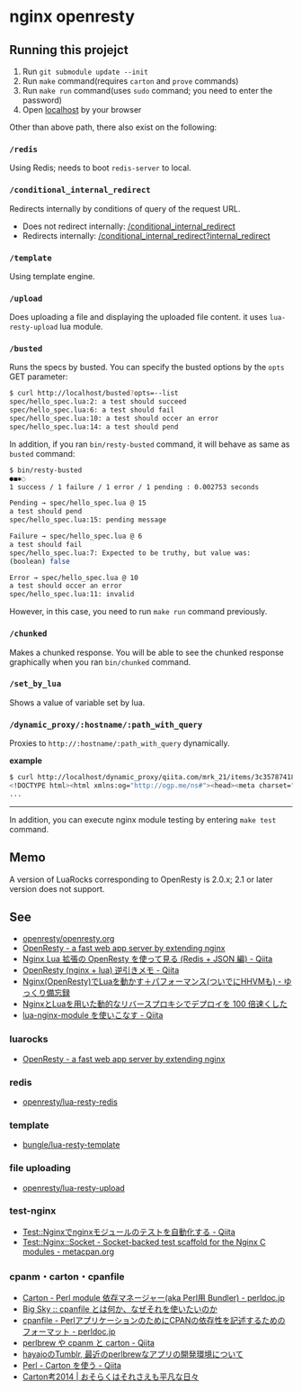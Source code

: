 # nginx openresty

## Running this projejct

1. Run `git submodule update --init`
1. Run `make` command(requires `carton` and `prove` commands)
1. Run `make run` command(uses `sudo` command; you need to enter the password)
1. Open [localhost](http://localhost/) by your browser

Other than above path, there also exist on the following:

### `/redis`

Using Redis; needs to boot `redis-server` to local.

### `/conditional_internal_redirect`

Redirects internally by conditions of query of the request URL.

* Does not redirect internally: [/conditional_internal_redirect](http://localhost/conditional_internal_redirect)
* Redirects internally: [/conditional_internal_redirect?internal_redirect](http://localhost/conditional_internal_redirect?internal_redirect)

### `/template`

Using template engine.

### `/upload`

Does uploading a file and displaying the uploaded file content. it uses `lua-resty-upload` lua module.

### `/busted`

Runs the specs by busted. You can specify the busted options by the `opts` GET parameter:

```bash
$ curl http://localhost/busted?opts=--list
spec/hello_spec.lua:2: a test should succeed
spec/hello_spec.lua:6: a test should fail
spec/hello_spec.lua:10: a test should occer an error
spec/hello_spec.lua:14: a test should pend
```

In addition, if you ran `bin/resty-busted` command, it will behave as same as `busted` command:

```bash
$ bin/resty-busted
●◼✱◌
1 success / 1 failure / 1 error / 1 pending : 0.002753 seconds

Pending → spec/hello_spec.lua @ 15
a test should pend
spec/hello_spec.lua:15: pending message

Failure → spec/hello_spec.lua @ 6
a test should fail
spec/hello_spec.lua:7: Expected to be truthy, but value was:
(boolean) false

Error → spec/hello_spec.lua @ 10
a test should occer an error
spec/hello_spec.lua:11: invalid
```

However, in this case, you need to run `make run` command previously.

### `/chunked`

Makes a chunked response. You will be able to see the chunked response graphically when you ran `bin/chunked` command.

### `/set_by_lua`

Shows a value of variable set by lua.

### `/dynamic_proxy/:hostname/:path_with_query`

Proxies to `http://:hostname/:path_with_query` dynamically.

**example**

```bash
$ curl http://localhost/dynamic_proxy/qiita.com/mrk_21/items/3c35787418fbfce42103
<!DOCTYPE html><html xmlns:og="http://ogp.me/ns#"><head><meta charset="UTF-8" /><title>AdventCalendar - CMake言語の基本構造 - Qiita</title>
...
```

---

In addition, you can execute nginx module testing by entering `make test` command.

## Memo

A version of LuaRocks corresponding to OpenResty is 2.0.x; 2.1 or later version does not support.

## See

* [openresty/openresty.org](https://github.com/openresty/openresty.org)
* [OpenResty - a fast web app server by extending nginx](http://openresty.org/)
* [Nginx Lua 拡張の OpenResty を使って見る (Redis + JSON 編) - Qiita](http://qiita.com/voluntas/items/b37aedc70058c519aa00)
* [OpenResty (nginx + lua) 逆引きメモ - Qiita](http://qiita.com/voluntas/items/e86f5fe5b8044c311583)
* [Nginx(OpenResty)でLuaを動かす＋パフォーマンス(ついでにHHVMも) - ゆっくり備忘録](http://mitsuakikawamorita.com/blog/?p=1552)
* [NginxとLuaを用いた動的なリバースプロキシでデプロイを 100 倍速くした](http://www.slideshare.net/toshi_pp/devsummit2015)
* [lua-nginx-module を使いこなす - Qiita](http://qiita.com/kz_takatsu/items/e94805a8e3cc285f9b33)

### luarocks

* [OpenResty - a fast web app server by extending nginx](http://openresty.org/#UsingLuaRocks)

### redis

* [openresty/lua-resty-redis](https://github.com/openresty/lua-resty-redis)

### template

* [bungle/lua-resty-template](https://github.com/bungle/lua-resty-template)

### file uploading

* [openresty/lua-resty-upload](https://github.com/openresty/lua-resty-upload)

### test-nginx

* [Test::Nginxでnginxモジュールのテストを自動化する - Qiita](http://qiita.com/cubicdaiya/items/36e10ed35848919dc05c)
* [Test::Nginx::Socket - Socket-backed test scaffold for the Nginx C modules - metacpan.org](https://metacpan.org/pod/Test::Nginx::Socket)

### cpanm・carton・cpanfile

* [Carton - Perl module 依存マネージャー(aka Perl用 Bundler) - perldoc.jp](http://perldoc.jp/docs/modules/Carton-v1.0.12/lib/Carton.pod)
* [Big Sky :: cpanfile とは何か、なぜそれを使いたいのか](http://mattn.kaoriya.net/software/lang/perl/20130311120002.htm)
* [cpanfile - PerlアプリケーションのためにCPANの依存性を記述するためのフォーマット - perldoc.jp](http://perldoc.jp/docs/modules/Module-CPANfile-1.0001/lib/cpanfile.pod)
* [perlbrew や cpanm と carton - Qiita](http://qiita.com/hiyuzawa/items/ba32532a60f1e1353a8c)
* [hayajoのTumblr, 最近のperlbrewなアプリの開発環境について](http://hayajo.tumblr.com/post/24030128304/perlbrew)
* [Perl - Carton を使う - Qiita](http://qiita.com/bibio/items/4bf3978ede85c6996a24)
* [Carton考2014 | おそらくはそれさえも平凡な日々](http://www.songmu.jp/riji/entry/2014-02-19-carton.html)
